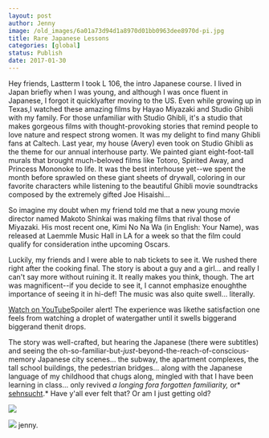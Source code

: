 ```yaml
---
layout: post
author: Jenny
image: /old_images/6a01a73d94d1a8970d01bb0963dee8970d-pi.jpg
title: Rare Japanese Lessons
categories: [global]
status: Publish
date: 2017-01-30
---
```


Hey friends,
Lastterm I took L 106, the intro Japanese course. I lived in Japan briefly when I was young, and although I was once fluent in Japanese, I forgot it quicklyafter moving to the US. Even while growing up in Texas,I watched these amazing films by Hayao Miyazaki and Studio Ghibli with my family. For those unfamiliar with Studio Ghibli, it's a studio that makes gorgeous films with thought-provoking stories that remind people to love nature and respect strong women. It was my delight to find many Ghibli fans at Caltech. Last year, my house (Avery) even took on Studio Ghibli as the theme for our annual interhouse party. We painted giant eight-foot-tall murals that brought much-beloved films like Totoro, Spirited Away, and Princess Mononoke to life. It was the best interhouse yet--we spent the month before sprawled on these giant sheets of drywall, coloring in our favorite characters while listening to the beautiful Ghibli movie soundtracks composed by the extremely gifted Joe Hisaishi...

So imagine my doubt when my friend told me that a new young movie director named Makoto Shinkai was making films that rival those of Miyazaki. His most recent one, Kimi No Na Wa (in English: Your Name), was released at Laemmle Music Hall in LA for a week so that the film could qualify for consideration inthe upcoming Oscars.

Luckily, my friends and I were able to nab tickets to see it. We rushed there right after the cooking final. The story is about a guy and a girl... and really I can't say more without ruining it. It really makes you think, though. The art was magnificent--if you decide to see it, I cannot emphasize enoughthe importance of seeing it in hi-def! The music was also quite swell... literally.

[Watch on YouTube](https://www.youtube.com/watch?v=a2GujJZfXpg)Spoiler alert!
The experience was likethe satisfaction one feels from watching a droplet of watergather until it swells biggerand biggerand thenit drops.

The story was well-crafted, but hearing the Japanese (there were subtitles) and seeing the oh-so-familiar-but-*just*-beyond-the-reach-of-conscious-memory Japanese city scenes... the subway, the apartment complexes, the tall school buildings, the pedestrian bridges... along with the Japanese language of my childhood that chugs along, mingled with that I have been learning in class... only revived *a longing fora forgotten familiarity,* or* [sehnsucht](https://en.wikipedia.org/wiki/Sehnsucht).*
Have y'all ever felt that? Or am I just getting old?


![](/old_images/caltech_as_it_happens/6a0105349b8251970b01b8d24ab6e5970c.jpg)

![](/old_images/caltech_as_it_happens/6a0105349b8251970b01b8d24ab6e5970c.jpg)
jenny.

